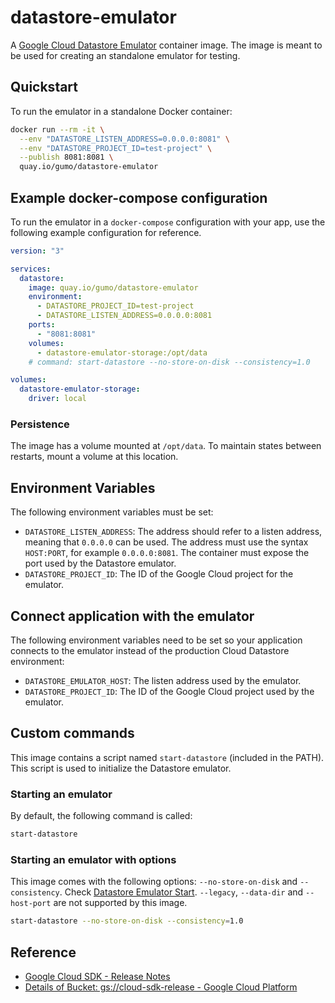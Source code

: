 # datastore-emulator

A [Google Cloud Datastore Emulator](https://cloud.google.com/datastore/docs/tools/datastore-emulator/) container image.
The image is meant to be used for creating an standalone emulator for testing.

## Quickstart

To run the emulator in a standalone Docker container:

```bash
docker run --rm -it \
  --env "DATASTORE_LISTEN_ADDRESS=0.0.0.0:8081" \
  --env "DATASTORE_PROJECT_ID=test-project" \
  --publish 8081:8081 \
  quay.io/gumo/datastore-emulator
```

## Example docker-compose configuration

To run the emulator in a `docker-compose` configuration with your app, use the following example configuration for reference.

```YAML
version: "3"

services:
  datastore:
    image: quay.io/gumo/datastore-emulator
    environment:
      - DATASTORE_PROJECT_ID=test-project
      - DATASTORE_LISTEN_ADDRESS=0.0.0.0:8081
    ports:
      - "8081:8081"
    volumes:
      - datastore-emulator-storage:/opt/data
    # command: start-datastore --no-store-on-disk --consistency=1.0

volumes:
  datastore-emulator-storage:
    driver: local
```

### Persistence

The image has a volume mounted at `/opt/data`. To maintain states between restarts, mount a volume at this location.

## Environment Variables

The following environment variables must be set:

- `DATASTORE_LISTEN_ADDRESS`: The address should refer to a listen address, meaning that `0.0.0.0` can be used. The address must use the syntax `HOST:PORT`, for example `0.0.0.0:8081`. The container must expose the port used by the Datastore emulator.
- `DATASTORE_PROJECT_ID`: The ID of the Google Cloud project for the emulator.

## Connect application with the emulator

The following environment variables need to be set so your application connects to the emulator instead of the production Cloud Datastore environment:

- `DATASTORE_EMULATOR_HOST`: The listen address used by the emulator.
- `DATASTORE_PROJECT_ID`: The ID of the Google Cloud project used by the emulator.

## Custom commands

This image contains a script named `start-datastore` (included in the PATH). This script is used to initialize the Datastore emulator.

### Starting an emulator

By default, the following command is called:

```sh
start-datastore
```
### Starting an emulator with options

This image comes with the following options: `--no-store-on-disk` and `--consistency`. Check [Datastore Emulator Start](https://cloud.google.com/sdk/gcloud/reference/beta/emulators/datastore/start). `--legacy`, `--data-dir` and `--host-port` are not supported by this image.

```sh
start-datastore --no-store-on-disk --consistency=1.0
```

## Reference

 - [Google Cloud SDK - Release Notes](https://cloud.google.com/sdk/docs/release-notes)
 - [Details of Bucket: gs://cloud-sdk-release - Google Cloud Platform](https://console.cloud.google.com/storage/browser/cloud-sdk-release?authuser=0)
